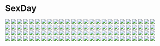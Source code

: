 # SexDay
![](https://konachan.com/jpeg/b712d076b8d23f807798496dd281a433/Konachan.com%20-%20164959%202girls%20barefoot%20blush%20bra%20brown_hair%20japanese_clothes%20kimono%20loli%20peko%20red_hair%20tagme%20twintails%20underwear.jpg)
![](https://konachan.com/jpeg/2a865776cd7c75af5c5ec50dce5f5237/Konachan.com%20-%20146623%20akemi_homura%20kyuubee%20mahou_shoujo_madoka_magica.jpg)
![](https://konachan.com/image/1bf12ac70de1ebc564589c116b01cc9f/Konachan.com%20-%20238596%20ass%20blindfold%20cameltoe%20gloves%20gray_hair%20headband%20katana%20nier%20nier%3A_automata%20panties%20short_hair%20sword%20thighhighs%20underwear%20weapon%20yasojima_nejiro.jpg)
![](https://konachan.com/image/7aad563a63cbfc9e91d07b909ca97397/Konachan.com%20-%20175891%202girls%20blue_eyes%20blue_hair%20cape%20gloves%20long_hair%20miki_sayaka%20moonknives%20ponytail%20red_eyes%20red_hair%20short_hair%20skirt%20spear%20sword%20thighhighs%20weapon.jpg)
![](https://konachan.com/image/38d693581ccae1ab78fbfc6b6c264b51/Konachan.com%20-%2010275%20blonde_hair%20blush%20boat%20brown_hair%20clouds%20flowers%20garex%20green_hair%20long_hair%20orange_eyes%20purple_hair%20ribbons%20short_hair%20sky%20swimsuit%20water.jpg)
![](https://konachan.com/jpeg/f202ce3f2937f27d7fc2a222ea22b8e6/Konachan.com%20-%20272328%20barefoot%20glasses%20headphones%20ivan_wang%20panties%20pink_eyes%20purple_hair%20school_uniform%20shinjou_akane%20short_hair%20skirt%20ssss.gridman%20underwear.jpg)
![](https://konachan.com/image/38fd115dd39346a3a72ea724c4b99210/Konachan.com%20-%2013294%20black_eyes%20black_hair%20bleach%20clouds%20kuchiki_rukia%20short_hair%20sky.jpg)
![](https://konachan.com/image/ffdb610d4f11f4dd4ef67c4d2fa18ea6/Konachan.com%20-%20151262%20kyoukai_senjou_no_horizon%20tachibana_gin%20tagme.jpg)
![](https://konachan.com/image/26173ada5a32ca37ffea69963c32ff5d/Konachan.com%20-%20151437%20ech%20food%20hat%20original%20tagme.jpg)
![](https://konachan.com/jpeg/3592121a513b641a08b21209adbc6bae/Konachan.com%20-%20288531%20hatsune_miku%20underwater%20vocaloid%20water%20xiaonuo_%281906803064%29.jpg)
![](https://konachan.com/image/eae86769bf18b0d10aeb05a96e83cb97/Konachan.com%20-%20107510%20ass%20navel%20panties%20panty_pull%20taka_tony%20third-party_edit%20underwear%20white.jpg)
![](https://konachan.com/jpeg/d283a41b71c65377fe9414f9599654bd/Konachan.com%20-%2077681%20game_cg%20iro_ni_ide_ni_keri_waga_koi_wa%20narumi_yuu%20school_uniform%20suzueda_komachi%20windmill_%28company%29.jpg)
![](https://konachan.com/image/9965abe266967324223fbd76affa9257/Konachan.com%20-%2023890%20louise_fran%C3%A7oise_le_blanc_de_la_valli%C3%A8re%20sleeping%20zero_no_tsukaima.jpg)
![](https://konachan.com/image/b66cc0166c75c467b9f40eceb65e514d/Konachan.com%20-%2036460%20tagme%20tie.jpg)
![](https://konachan.com/image/8e2c6e1718ed9876d5494247b3ab99fb/Konachan.com%20-%20211338%20ponta%20vocaloid%20voiceroid%20yuzuki_yukari.jpg)
![](https://konachan.com/image/c5ff3e8c3bc528abbc81c85523be7351/Konachan.com%20-%20121038%20boku_wa_tomodachi_ga_sukunai%20kashiwazaki_sena.jpg)
![](https://konachan.com/image/29ec7e2b49e21bc48db50bb3dae86270/Konachan.com%20-%2085655%20angel_heart%20brown_hair%20hug%20long_hair%20saeba_ryo%20short_hair%20xiang_ying.jpg)
![](https://konachan.com/image/94e88472e654307513af9cf9b2aeed83/Konachan.com%20-%20283775%20brown_eyes%20brown_hair%20motorcycle%20original%20phone%20ponytail%20shirt%20skirt%20tennohi%20white.jpg)
![](https://konachan.com/jpeg/a24edbf3e2346e51410fb79c0d879de4/Konachan.com%20-%20243532%20love_live%21_school_idol_project%20minami_kotori%20tagme_%28artist%29%20toujou_nozomi.jpg)
![](https://konachan.com/jpeg/4840b190cd5f6999f0fc4fe9be4f1fd8/Konachan.com%20-%20171515%20asahina_shin%20blonde_hair%20blue_eyes%20blush%20breasts%20cleavage%20erect_nipples%20game_cg%20hontani_kanae%20karumaruka_circle%20navel%20panties%20saga_planets%20underwear.jpg)
![](https://konachan.com/jpeg/b6b7d3858d8151f3552472a3998c6418/Konachan.com%20-%20200583%20animal_ears%20blue_eyes%20blue_hair%20horns%20long_hair%20original%20water%20yellow_eyes%20yunar.jpg)
![](https://konachan.com/image/8b5013461ce788fc108cda0e216cdb06/Konachan.com%20-%20148358%20bow%20headdress%20long_hair%20original%20yoshioka_yoshiko.jpg)
![](https://konachan.com/image/835cf003a6372eb3185a3ef2016bef07/Konachan.com%20-%2057987%20tagme.jpg)
![](https://konachan.com/jpeg/91d4d92bffaa632eb1b679c13282328a/Konachan.com%20-%20234387%20animal%20bikini_top%20boota%20breasts%20cleavage%20elbow_gloves%20gloves%20kikugetsu%20long_hair%20ponytail%20red_hair%20scarf%20sunglasses%20thighhighs%20yellow_eyes.jpg)
![](https://konachan.com/image/5c1402071f935d3659ef6368df7c93eb/Konachan.com%20-%20162060%202girls%20blonde_hair%20bow%20brown_eyes%20brown_hair%20dress%20flowers%20forest%20hakurei_reimu%20hat%20kirisame_marisa%20ribbons%20shuzi%20touhou%20tree%20witch%20yellow_eyes.jpg)
![](https://konachan.com/jpeg/23dbe625c08b49dbee557ba5bd1e5a53/Konachan.com%20-%20177332%20armor%20blush%20breasts%20game_cg%20kazama_akari%20nipples%20penis%20pink_hair%20pussy%20school_uniform%20sex%20thighhighs%20twintails%20uncensored%20wet%20yellow_eyes%20yuuki_hagure.jpg)
![](https://konachan.com/image/b7f99cd45c794893bcc2fbf2784f5901/Konachan.com%20-%2047045%20car%20mechagirl%20nopan%20pussy%20realistic%20spread_legs%20tagme%20uncensored%20underboob.jpg)
![](https://konachan.com/image/cea2507eed5cb91060362af9fe39051f/Konachan.com%20-%20236462%20aqua_eyes%20aqua_hair%20bow%20dress%20garter%20gloves%20hat%20hatsune_miku%20jyt%20long_hair%20twintails%20vocaloid%20yuki_miku.jpg)
![](https://konachan.com/image/8487a48e3621fc5bf7d99bb56e418242/Konachan.com%20-%2082987%20dress%20isou_nagi%20landscape%20scenic.jpg)
![](https://konachan.com/image/d455d033035a06e9eaee65942eeb583f/Konachan.com%20-%20179879%20animal%20animal_ears%20barefoot%20blue_hair%20horns%20horse%20joseph_lee%20long_hair%20original%20pegasus%20petals%20pointed_ears%20ponytail%20tail%20weapon%20wings%20yellow_eyes.jpg)
![](https://konachan.com/image/177e71e3ad4a2fb35dcebf3e37ebaff1/Konachan.com%20-%20162338%20animal%20armor%20khanshin%20original%20sword%20turtle%20weapon.jpg)
![](https://konachan.com/image/22aa452efc06dc012dc9f907ef45b424/Konachan.com%20-%20240157%20all_male%20aqua_eyes%20aqua_hair%20blue_hair%20brown_eyes%20dualscreen%20gloves%20gray_hair%20green_eyes%20long_hair%20male%20pink_eyes%20pink_hair%20short_hair%20sword%20weapon.jpg)
![](https://konachan.com/jpeg/940f918bc0f644d79f660ace71354c35/Konachan.com%20-%20257456%20asami_asami%20blue_hair%20blush%20boat%20breasts%20close%20clouds%20fujisaki_haruka%20game_cg%20grass%20hibiki_works%20long_hair%20purple_eyes%20school_uniform%20sky%20water.jpg)
![](https://konachan.com/jpeg/6846e4bf2f7c3e5ca29144412e583cfe/Konachan.com%20-%20262099%20brown_hair%20bubbles%20flowers%20long_hair%20original%20petals%20red_eyes%20rose%20school_uniform%20third-party_edit%20underwater%20water%20yuzua.jpg)
![](https://konachan.com/image/254955b7d43d00752f0965b5e0db78c2/Konachan.com%20-%20183450%202girls%20blonde_hair%20blue_eyes%20dress%20elbow_gloves%20eva200499%20flandre_scarlet%20gloves%20hat%20red_eyes%20remilia_scarlet%20short_hair%20touhou%20vampire%20wings.jpg)
![](https://konachan.com/image/933e9964c8971973c453bb75edf882a6/Konachan.com%20-%20184674%20anthropomorphism%20brown_hair%20kantai_collection%20school_uniform%20short_hair%20yellow_eyes%20youqiniang%20yukikaze_%28kancolle%29%20zoom_layer.jpg)
![](https://konachan.com/jpeg/c1c982081a44cb14b4ddfd3a74b2ead5/Konachan.com%20-%20225916%20ass%20blush%20bra%20breasts%20brown_hair%20carnelian%20choker%20gloves%20headband%20orange_eyes%20panties%20panty_pull%20pantyhose%20ribbons%20scan%20short_hair%20underwear.jpg)
![](https://konachan.com/image/eab5fe783f451cd45ef4b33a88719fe2/Konachan.com%20-%20184160%20aqua_hair%20blue_eyes%20breasts%20choker%20cleavage%20desert%20navel%20original%20panties%20sand-rain%20skirt%20underwear%20water%20weapon%20wristwear.jpg)
![](https://konachan.com/jpeg/ade371ba1a662b7afa5350ddafb2e029/Konachan.com%20-%20287336%20blue_hair%20close%20clouds%20hatsune_miku%20hazakura_chikori%20long_hair%20sky%20twintails%20vocaloid%20water.jpg)
![](https://konachan.com/jpeg/f2bd59b48abc3f187ba7b57883f7c640/Konachan.com%20-%20200354%20group%20hata_no_kokoro%20hijiri_byakuren%20houjuu_nue%20kasodani_kyouko%20komeiji_koishi%20kumoi_ichirin%20mousegirl%20nazrin%20tatara_kogasa%20toramaru_shou%20touhou.jpg)
![](https://konachan.com/jpeg/cc2c717174a1804f575ca940ca4c3b2b/Konachan.com%20-%2058193%20gray%20kannagi_crazy_shrine_maidens%20nagi%20vector.jpg)
![](https://konachan.com/image/26d94bc009449df0fbbce89c1280f7bc/Konachan.com%20-%2057661%20blonde_hair%20blue_eyes%20bodysuit%20long_hair%20mitu%20neon_genesis_evangelion%20skintight%20soryu_asuka_langley%20white.jpg)
![](https://konachan.com/image/49201cb517c4d3f43a161b6b4ced5139/Konachan.com%20-%20117891%20bikini%20breasts%20cleavage%20food%20fruit%20hatsuyuki_sakura%20hontani_kanae%20long_hair%20purple_eyes%20saga_planets%20swimsuit%20tamaki_sakura%20white_hair.jpg)
![](https://konachan.com/image/b315a079edb1a77e541332c51b4dff90/Konachan.com%20-%2039183%20air_gear%20simca.jpg)
![](https://konachan.com/image/6319e9f8f66f4c4429be50e12eef714b/Konachan.com%20-%209242%20katana%20konpaku_youmu%20myon%20sword%20touhou%20weapon.jpg)
![](https://konachan.com/image/ccedf91dff0ed16c51aa02b3726b00a0/Konachan.com%20-%20304942%20animal%20hatey_hatety%20kanroji_mitsuri%20kimetsu_no_yaiba%20snake%20tears%20umbrella.jpg)
![](https://konachan.com/image/eede7eb2718f9859cc269b1042575b9f/Konachan.com%20-%2039969%20figure%20photo.jpg)
![](https://konachan.com/jpeg/c27baa0843139088d765d0b948288161/Konachan.com%20-%20112334%20dress%20gogetu%20gokou_ruri%20ore_no_imouto_ga_konna_ni_kawaii_wake_ga_nai%20summer_dress.jpg)
![](https://konachan.com/image/2e1f695e284f0fb196c417637af80a09/Konachan.com%20-%2055918%20alice_carroll%20aria.jpg)
![](https://konachan.com/image/de5ab51f783bb416a15579aaf0275075/Konachan.com%20-%20289513%202girls%20aqua_eyes%20au_ra%20barefoot%20bed%20black_hair%20breasts%20dark_skin%20fingering%20foxy_rain%20horns%20kiss%20nipples%20nude%20pussy%20short_hair%20tail%20uncensored%20yuri.jpg)
![](https://konachan.com/image/166f04b1fffcd2d812ee1bffb494acb2/Konachan.com%20-%20152869%20bow%20brown_hair%20bunny%20dangan-ronpa%20dangan-ronpa_2%20doll%20harano%20nanami_chiaki%20pink_eyes%20school_uniform%20short_hair%20skirt%20teddy_bear%20thighhighs.jpg)
![](https://konachan.com/jpeg/274033651b823c7b79be065132ad8b7a/Konachan.com%20-%20218635%20all_male%20animal%20bird%20black_hair%20clouds%20haikyuu%21%21%20kageyama_tobio%20male%20reflection%20sky%20sunset%20tagme_%28artist%29%20uniform.jpg)
![](https://konachan.com/image/71f49ea77f0a41b1ca45ffc8a36f903a/Konachan.com%20-%2028955%20tagme.jpg)
![](https://konachan.com/image/c89559b258f0f83227fb5cf9c720dd17/Konachan.com%20-%2066922%20hidamari_sketch%20hiro%20natsume%20panties%20sae%20underwear.jpg)
![](https://konachan.com/image/67a933090ebf5c4835fb3db02666a5f4/Konachan.com%20-%20205779%20nilitsu%20ridget_%28suisei_no_gargantia%29%20scan%20suisei_no_gargantia.jpg)
![](https://konachan.com/jpeg/c264b765da3c81eb742eb9a9a4347b6a/Konachan.com%20-%20205234%20all_male%20barefoot%20blue_eyes%20blue_hair%20blush%20clouds%20dragon%20fang%20horns%20kota%20male%20original%20pointed_ears%20short_hair%20sky%20tail%20wings%20wristwear.jpg)
![](https://konachan.com/jpeg/840501286f0a140f2f84f7c0f20d5043/Konachan.com%20-%20234455%20blue_hair%20bow%20dress%20junior27016%20pointed_ears%20red_eyes%20remilia_scarlet%20sketch%20thighhighs%20touhou%20vampire%20white%20wings%20wristwear.jpg)
![](https://konachan.com/image/d5d148cabd9ea91d24bea979446ec478/Konachan.com%20-%2033904%20shikieiki_yamaxanadu%20side_b%20touhou.jpg)
![](https://konachan.com/jpeg/e7869d95fb40ddfab42a79e6cd4659a3/Konachan.com%20-%20129054%20game_cg%20gun%20makita_maki%20mukougaoka_kana%20pink_hair%20shinigami_no_testament%20weapon.jpg)
![](https://konachan.com/image/4a7d60a08a06bb899c5da673af2f53af/Konachan.com%20-%20251328%20blend_s%20blonde_hair%20blush%20brown_hair%20cropped%20hinata_kaho%20hoshikawa_mafuyu%20kimiya_ryousuke%20long_hair%20megami%20purple_eyes%20scan%20short_hair%20skirt%20twintails.jpg)
![](https://konachan.com/image/4785822cee2a229b8a974a995698c325/Konachan.com%20-%20144179%20aqua_eyes%20aqua_hair%20blush%20elbow_gloves%20gloves%20hatsune_miku%20long_hair%20miku_append%20o_daizen%20thighhighs%20twintails%20vocaloid.jpg)
![](https://konachan.com/image/a9da4be0c4f6c9756367548d8a284658/Konachan.com%20-%20145694%20book%20hat%20sukage%20tagme.jpg)
![](https://konachan.com/jpeg/9425546fbbfecd2061670f810dfde03c/Konachan.com%20-%208819%20lucky_star%20narumi_yui.jpg)
![](https://konachan.com/image/48821c9ff542bdfd6d5354f32f83bc83/Konachan.com%20-%2097353%20barefoot%20blonde_hair%20blush%20golden_darkness%20gray%20long_hair%20red_eyes%20tagme%20to_love_ru.jpg)
![](https://konachan.com/jpeg/25c03089dac6642491fc7fc34385108b/Konachan.com%20-%2030776%20izayoi_sakuya%20maid%20scarf%20snow%20touhou%20winter%20yuuki_tatsuya.jpg)
![](https://konachan.com/jpeg/6ca33531dce89d5c7c843ad5f0813cdd/Konachan.com%20-%20264337%20animal_ears%20bow%20circus%20dress%20game_cg%20kosaka_miyori%20long_hair%20mitsumomo_mamu%20tenpure%21%21%20twintails%20white_hair%20yellow_eyes.jpg)
![](https://konachan.com/image/324cb18fa519919b9aa78db8bbb18fd7/Konachan.com%20-%20165595%20blonde_hair%20blue_eyes%20flowers%20gun%20john_hathway%20kneehighs%20lolita_fashion%20umbrella%20weapon.jpg)
![](https://konachan.com/jpeg/4555b2360b0c0ea41d9afbe5e4ab4cce/Konachan.com%20-%2087780%20animal_ears%20horo%20ookami_to_koushinryou%20red_eyes%20wink%20wolfgirl.jpg)
![](https://konachan.com/image/274885d7c093d1466c8a2213d9cce811/Konachan.com%20-%20266244%20book%20brown_hair%20cha_%28pixiv12794171%29%20couch%20dress%20feathers%20long_hair%20orange_eyes%20original.jpg)
![](https://konachan.com/jpeg/04c9e3ecc6e1ec4e7a0aefd7f7acb112/Konachan.com%20-%20307537%20ekouji_ruri%20emori_el%20emori_miku%20emori_miku_project%20emu_alice%20ezuki_luna%20kagachi_saku%20mitsuya_nia.jpg)
![](https://konachan.com/jpeg/fb7d5fb4e113f9515ea56e8b7831f7be/Konachan.com%20-%20295225%20blush%20breast_hold%20breasts%20brown_hair%20fingering%20green_eyes%20hakuleg%20long_hair%20masturbation%20nipples%20open_shirt%20panty_pull%20ponytail%20towa_herschel%20waifu2x.jpg)
![](https://konachan.com/image/cd5b88153068596feb811fb374cc3052/Konachan.com%20-%20106457%20bikini%20breast_hold%20breasts%20close%20koutaro%20long_hair%20nipples%20original%20swimsuit.jpg)
![](https://konachan.com/image/aa9dc1412606757fe676e45d3fcb83ff/Konachan.com%20-%20140976%20andou_chikanori%20blonde_hair%20blush%20close%20green_eyes%20hino_akane_%28idolmaster%29%20idolmaster%20idolmaster_cinderella_girls%20long_hair.jpg)
![](https://konachan.com/image/320e1a12162d337deade2ae01f7e8746/Konachan.com%20-%2022404%20bicolored_eyes%20rozen_maiden%20suiseiseki.jpg)
![](https://konachan.com/image/01815f22e74e75babd9ae127c1c9d6f0/Konachan.com%20-%2033351%20konna_ko_ga_itara_boku_wa_mou.jpg)
![](https://konachan.com/image/3416b17cbb65dfe719851663ba574b09/Konachan.com%20-%20291639%20kvpk5428%20long_hair%20original%20scenic.jpg)
![](https://konachan.com/jpeg/faa2934f20da610cbd156099fd54183a/Konachan.com%20-%20189522%20ass%20blush%20breasts%20green_eyes%20long_hair%20nipples%20nude%20pink_hair%20scan%20tail%20thighhighs%20to_love_ru%20to_love_ru_darkness%20yabuki_kentarou.jpg)
![](https://konachan.com/image/0e3d7b1036a38a7aa8cf8aa7f979468f/Konachan.com%20-%2020190%20kore_ga_watashi_no_goshujin-sama%20kurauchi_anna%20scarf.jpg)
![](https://konachan.com/image/a03f1adacefac3dc3a4fbe2e012bcc30/Konachan.com%20-%20154301%20animal%20bird%20blonde_hair%20clouds%20daphne_zhang%20jpeg_artifacts%20sky.jpg)
![](https://konachan.com/image/67126c8adccd1898a58da264faa92438/Konachan.com%20-%20192955%20apron%20black_hair%20blue_eyes%20braids%20breasts%20brown_hair%20cleavage%20green_eyes%20group%20long_hair%20maid%20pantyhose%20pink_eyes%20ponytail%20short_hair%20thighhighs.jpg)
![](https://konachan.com/jpeg/da68eaaca77f2c209d3e7498122dd849/Konachan.com%20-%20209087%20blue_hair%20blush%20cameltoe%20collar%20game_cg%20long_hair%20necklace%20nipples%20panties%20skirt_lift%20tagme_%28artist%29%20thighhighs%20topless%20twintails%20underwear%20veridadear.jpg)
![](https://konachan.com/image/70e4043a7aee40f1044d2896dcafc868/Konachan.com%20-%2080221%20black_hair%20blue_eyes%20boots%20bow%20dress%20drums%20gloves%20goth-loli%20group%20guitar%20instrument%20k-on%21%20lin%2B%20long_hair%20microphone%20scarf%20short_hair%20skirt%20twintails.jpg)
![](https://konachan.com/image/388dd2f4ac7e9e3de548cd2d3d387808/Konachan.com%20-%2096232%20blush%20brown_eyes%20brown_hair%20genderswap%20hamanna%20koizumi_itsuki_%28female%29%20kyonko%20ponytail%20suzumiya_haruhi_no_yuutsu.jpg)
![](https://konachan.com/image/43160717800ef9bb4f07e8c351dc5217/Konachan.com%20-%20202314%20animal%20brown_hair%20cat%20headphones%20leaves%20long_hair%20no_bra%20original%20popopo5656%20rain%20scenic%20tree%20umbrella%20water%20wet.jpg)
![](https://konachan.com/image/36626a82df0bab6d2afe7be66d281903/Konachan.com%20-%20139650%20jpeg_artifacts%20ntem%20purple_eyes%20tagme%20thighhighs%20wink.jpg)
![](https://konachan.com/jpeg/2944e8c4e9457b3f3188ae175b4f794f/Konachan.com%20-%20167807%20blush%20breast_grab%20brown_eyes%20brown_hair%20futaba_hisui%20game_cg%20ichiban_janakya_dame_desu_ka%3F%20long_hair%20nanase_meruchi%20rosebleu%20school_uniform.jpg)
![](https://konachan.com/jpeg/5f1b34ab6b44755ab906047fe0eb9ce2/Konachan.com%20-%20213193%20ball%20blonde_hair%20blush%20cropped%20drink%20haikyuu%21%21%20hinata_shouyou%20male%20orange_hair%20ponytail%20short_hair%20swordsouls%20yachi_hitoka.jpg)
![](https://konachan.com/jpeg/63667de06eef8c66e6d2593819988510/Konachan.com%20-%20246260%202girls%20aqua_eyes%20bikini%20blush%20bodysuit%20bondage%20breasts%20cameltoe%20gag%20gloves%20kazenokaze%20long_hair%20melfi%20navel%20petals%20pink_hair%20rope%20swimsuit%20tears%20wings.jpg)
![](https://konachan.com/jpeg/354f1de09e87a12d6635e9a90049be88/Konachan.com%20-%20191387%202girls%20alice_soft%20breasts%20game_cg%20long_hair%20min-naraken%20navel%20nipples%20no_bra%20pink_hair%20purple_hair%20short_hair%20tenkawa_honoka%20underwear.jpg)
![](https://konachan.com/image/62121dfe10c1841285ac26da59047fb1/Konachan.com%20-%20301132%20animal_ears%20black_hair%20blush%20bondage%20breasts%20brown_eyes%20chain%20collar%20cum%20efe%20gloves%20headdress%20long_hair%20maid%20navel%20sex%20spread_legs%20touhou%20wolfgirl.jpg)
![](https://konachan.com/jpeg/597275ab7730ff199b6d17353927f705/Konachan.com%20-%20216775%20%40ichigo%20blush%20breasts%20brown_eyes%20cat_smile%20catgirl%20cleavage%20dark_skin%20fang%20gloves%20loli%20long_hair%20navel%20original%20panties%20signed%20tail%20underwear%20white.jpg)
![](https://konachan.com/image/078cad4c6e5e9912479dca86f12bcd01/Konachan.com%20-%20282206%20anthropomorphism%20azur_lane%20black_hair%20boots%20breasts%20elbow_gloves%20gloves%20horns%20long_hair%20thighhighs%20toriumi_harumi%20weapon%20yellow_eyes.jpg)
![](https://konachan.com/jpeg/ec086d3c3c4f951cac453e69a054e689/Konachan.com%20-%20181930%20animal%20black_hair%20drink%20fish%20japanese_clothes%20kimono%20original%20short_hair%20tora_ko_tora%20white.jpg)
![](https://konachan.com/jpeg/ae928218bbfbf74d659f8af843f0abe9/Konachan.com%20-%209150%20.hack__%20.hack__g.u.%20.hack__link%20.hack__roots%20kite_of_the_azure_flame%20tri-edge.jpg)
![](https://konachan.com/image/b2c04061fe4f32fcc601ad98bb5d77ea/Konachan.com%20-%20156372%20animal_ears%20blonde_hair%20blue_eyes%20blush%20braids%20breasts%20bunny_ears%20bunnygirl%20cccpo%20cleavage%20long_hair%20original%20skirt.jpg)
![](https://konachan.com/image/deae330f932c8a18a68eff1ea6b6e629/Konachan.com%20-%20202902%20barefoot%20black_hair%20game_console%20kagome%20loli%20long_hair%20natsume_ai%20nipples%20no_bra%20nopan%20open_shirt%20sakura_no_uta.jpg)
![](https://konachan.com/image/8d446f6a8861f1a6e4648e895b9b6496/Konachan.com%20-%2013015%20shingetsutan_tsukihime%20tohno_akiha.jpg)
![](https://konachan.com/image/9a3d4b16add9f18742a35e05481f1c9a/Konachan.com%20-%20239933%20animal%20building%20cat%20city%20clouds%20hoodie%20kieed%20k_kanehira%20original%20scenic%20sky.jpg)
![](https://konachan.com/image/a9112b83663469ba3740e1b434989777/Konachan.com%20-%2091739%20blue_eyes%20blue_hair%20blush%20headband%20ribbons%20shikieiki_yamaxanadu%20short_hair%20side_b%20third-party_edit%20touhou%20water%20watermark%20zoom_layer.jpg)
![](https://konachan.com/image/843a4b95faaf8558f0ba8f81756cd165/Konachan.com%20-%2021621%20hakurei_reimu%20japanese_clothes%20miko%20touhou.jpg)
